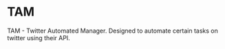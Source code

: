 # TAM
TAM - Twitter Automated Manager.  Designed to automate certain tasks on twitter using their API.



